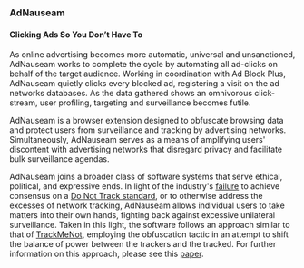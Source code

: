### AdNauseam
#### Clicking Ads So You Don’t Have To

As online advertising becomes more automatic, universal and unsanctioned, AdNauseam works to complete the cycle by automating all ad-clicks on behalf of the target audience. Working in coordination with Ad Block Plus, AdNauseam quietly clicks every blocked ad, registering a visit on the ad networks databases. As the data gathered shows an omnivorous click-stream, user profiling, targeting and surveillance becomes futile.

AdNauseam is a browser extension designed to obfuscate browsing data and protect users from surveillance and tracking by advertising networks. Simultaneously, AdNauseam serves as a means of amplifying users' discontent with advertising networks that disregard privacy and facilitate bulk surveillance agendas.

AdNauseam joins a broader class of software systems that serve ethical, political, and expressive ends. In light of the industry's [failure](http://www.theregister.co.uk/2013/10/28/do_not_track_w3c_split/) to achieve consensus on a [Do Not Track standard](https://www.eff.org/issues/do-not-track), or to otherwise address the excesses of network tracking, AdNauseam allows individual users to take matters into their own hands, fighting back against excessive unilateral surveillance. Taken in this light, the software follows an approach similar to that of [TrackMeNot](http://cs.nyu.edu/trackmenot/), employing the obfuscation tactic in an attempt to shift the balance of power between the trackers and the tracked. For further information on this approach, please see this [paper](http://rednoise.org/~dhowe/pubs/TMN-Howe-Niss08-ch23.pdf).

